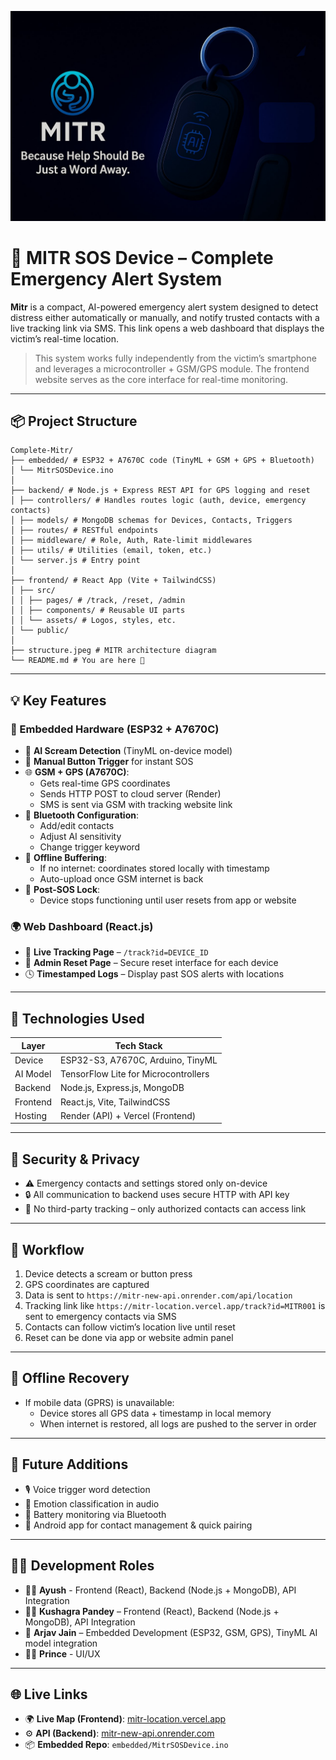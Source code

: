 ![MITR System Architecture](intro.jpeg)

# 🚨 MITR SOS Device – Complete Emergency Alert System

**Mitr** is a compact, AI-powered emergency alert system designed to detect distress either automatically or manually, and notify trusted contacts with a live tracking link via SMS. This link opens a web dashboard that displays the victim’s real-time location.

> This system works fully independently from the victim’s smartphone and leverages a microcontroller + GSM/GPS module. The frontend website serves as the core interface for real-time monitoring.

---

## 📦 Project Structure

```
Complete-Mitr/
├── embedded/ # ESP32 + A7670C code (TinyML + GSM + GPS + Bluetooth)
│ └── MitrSOSDevice.ino
│
├── backend/ # Node.js + Express REST API for GPS logging and reset
│ ├── controllers/ # Handles routes logic (auth, device, emergency contacts)
│ ├── models/ # MongoDB schemas for Devices, Contacts, Triggers
│ ├── routes/ # RESTful endpoints
│ ├── middleware/ # Role, Auth, Rate-limit middlewares
│ ├── utils/ # Utilities (email, token, etc.)
│ └── server.js # Entry point
│
├── frontend/ # React App (Vite + TailwindCSS)
│ ├── src/
│ │ ├── pages/ # /track, /reset, /admin
│ │ ├── components/ # Reusable UI parts
│ │ └── assets/ # Logos, styles, etc.
│ └── public/
│
├── structure.jpeg # MITR architecture diagram
└── README.md # You are here 🚀
```

---

## 💡 Key Features

### 🎯 Embedded Hardware (ESP32 + A7670C)
- 🤖 **AI Scream Detection** (TinyML on-device model)
- 🔘 **Manual Button Trigger** for instant SOS
- 🌐 **GSM + GPS (A7670C)**:
  - Gets real-time GPS coordinates
  - Sends HTTP POST to cloud server (Render)
  - SMS is sent via GSM with tracking website link
- 📲 **Bluetooth Configuration**:
  - Add/edit contacts
  - Adjust AI sensitivity
  - Change trigger keyword
- 🧠 **Offline Buffering**:
  - If no internet: coordinates stored locally with timestamp
  - Auto-upload once GSM internet is back
- 🛑 **Post-SOS Lock**:
  - Device stops functioning until user resets from app or website

### 🌍 Web Dashboard (React.js)
- 📍 **Live Tracking Page** – `/track?id=DEVICE_ID`
- 🔐 **Admin Reset Page** – Secure reset interface for each device
- 🕓 **Timestamped Logs** – Display past SOS alerts with locations

---

## 🔧 Technologies Used

| Layer        | Tech Stack                              |
|--------------|-----------------------------------------|
| Device       | ESP32-S3, A7670C, Arduino, TinyML       |
| AI Model     | TensorFlow Lite for Microcontrollers    |
| Backend      | Node.js, Express.js, MongoDB            |
| Frontend     | React.js, Vite, TailwindCSS             |
| Hosting      | Render (API) + Vercel (Frontend)        |

---

## 🔐 Security & Privacy

- ⚠️ Emergency contacts and settings stored only on-device
- 🔒 All communication to backend uses secure HTTP with API key
- 🚫 No third-party tracking – only authorized contacts can access link

---

## 🔄 Workflow

1. Device detects a scream or button press
2. GPS coordinates are captured
3. Data is sent to `https://mitr-new-api.onrender.com/api/location`
4. Tracking link like `https://mitr-location.vercel.app/track?id=MITR001` is sent to emergency contacts via SMS
5. Contacts can follow victim’s location live until reset
6. Reset can be done via app or website admin panel

---

## 🔁 Offline Recovery

- If mobile data (GPRS) is unavailable:
  - Device stores all GPS data + timestamp in local memory
  - When internet is restored, all logs are pushed to the server in order

---

## 🧩 Future Additions

- 🎙️ Voice trigger word detection
- 🧠 Emotion classification in audio
- 🔋 Battery monitoring via Bluetooth
- 📱 Android app for contact management & quick pairing

---

## 👨‍💻 Development Roles

- 👨‍💻 **Ayush** - Frontend (React), Backend (Node.js + MongoDB), API Integration
- 👨‍💻 **Kushagra Pandey** – Frontend (React), Backend (Node.js + MongoDB), API Integration
- 🤖 **Arjav Jain** – Embedded Development (ESP32, GSM, GPS), TinyML AI model integration
- 👨‍💻 **Prince** - UI/UX

---

## 🌐 Live Links

- 🌍 **Live Map (Frontend)**: [mitr-location.vercel.app](https://mitr-location.vercel.app/)
- ⚙️ **API (Backend)**: [mitr-new-api.onrender.com](https://mitr-new-api.onrender.com/)
- 📦 **Embedded Repo**: `embedded/MitrSOSDevice.ino`
